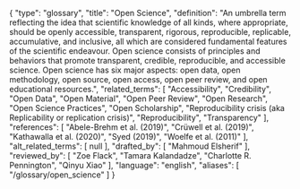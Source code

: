 {
    "type": "glossary",
    "title": "Open Science",
    "definition": "An umbrella term reflecting the idea that scientific knowledge of all kinds, where appropriate, should be openly accessible, transparent, rigorous, reproducible, replicable, accumulative, and inclusive, all which are considered fundamental features of the scientific endeavour. Open science consists of principles and behaviors that promote transparent, credible, reproducible, and accessible science. Open science has six major aspects: open data, open methodology, open source, open access, open peer review, and open educational resources.",
    "related_terms": [
        "Accessibility",
        "Credibility",
        "Open Data",
        "Open Material",
        "Open Peer Review",
        "Open Research",
        "Open Science Practices",
        "Open Scholarship",
        "Reproducibility crisis (aka Replicability or replication crisis)",
        "Reproducibility",
        "Transparency"
    ],
    "references": [
        "Abele-Brehm et al. (2019)",
        "Crüwell et al. (2019)",
        "Kathawalla et al. (2020)",
        "Syed (2019)",
        "Woelfe et al. (2011)"
    ],
    "alt_related_terms": [
        null
    ],
    "drafted_by": [
        "Mahmoud Elsherif"
    ],
    "reviewed_by": [
        "Zoe Flack",
        "Tamara Kalandadze",
        "Charlotte R. Pennington",
        "Qinyu Xiao"
    ],
    "language": "english",
    "aliases": [
        "/glossary/open_science"
    ]
}